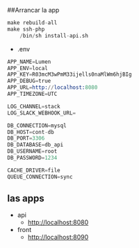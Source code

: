 ##Arrancar la app
```s
make rebuild-all
make ssh-php
    /bin/sh install-api.sh
```
- .env
```s
APP_NAME=Lumen
APP_ENV=local
APP_KEY=R03mcM3wPmM33ijells0naMlWm6hjBIg
APP_DEBUG=true
APP_URL=http://localhost:8080
APP_TIMEZONE=UTC

LOG_CHANNEL=stack
LOG_SLACK_WEBHOOK_URL=

DB_CONNECTION=mysql
DB_HOST=cont-db
DB_PORT=3306
DB_DATABASE=db_api
DB_USERNAME=root
DB_PASSWORD=1234

CACHE_DRIVER=file
QUEUE_CONNECTION=sync
```

## las apps
- api
  - [http://localhost:8080](http://localhost:8080)
- front
  - [http://localhost:8090](http://localhost:8090)
